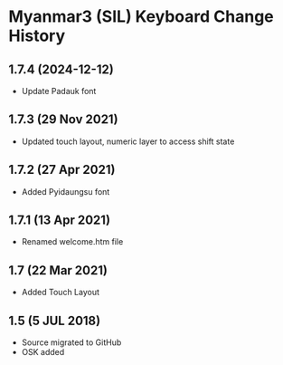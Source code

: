 Myanmar3 (SIL) Keyboard Change History
=======================

1.7.4 (2024-12-12)
------------------
* Update Padauk font

1.7.3 (29 Nov 2021)
------------------
* Updated touch layout, numeric layer to access shift state

1.7.2 (27 Apr 2021)
------------------
* Added Pyidaungsu font

1.7.1 (13 Apr 2021)
------------------
* Renamed welcome.htm file

1.7 (22 Mar 2021)
------------------
* Added Touch Layout

1.5 (5 JUL 2018)
------------------
* Source migrated to GitHub
* OSK added
